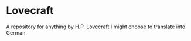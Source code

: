 Lovecraft
=========

A repository for anything by H.P. Lovecraft I might choose to translate into German.
